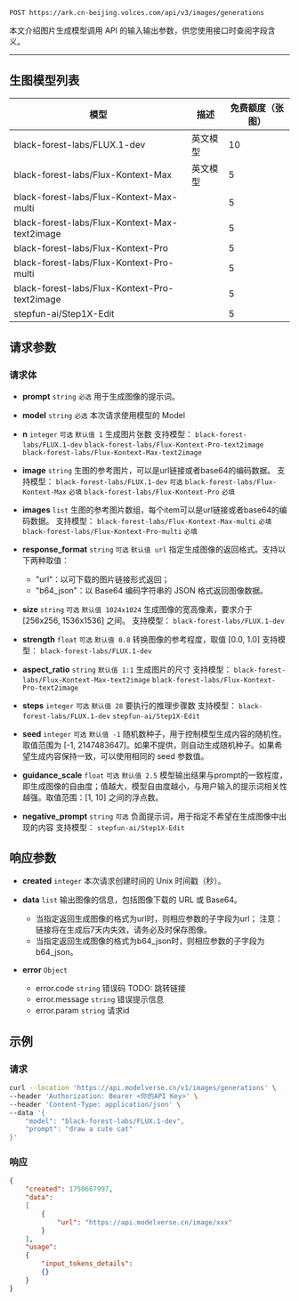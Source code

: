 


`POST https://ark.cn-beijing.volces.com/api/v3/images/generations`

本文介绍图片生成模型调用 API 的输入输出参数，供您使用接口时查阅字段含义。

---

## 生图模型列表
| 模型 | 描述 | 免费额度（张图） |
| - | - | - |
| black-forest-labs/FLUX.1-dev | 英文模型 | 10 |
| black-forest-labs/Flux-Kontext-Max | 英文模型 | 5 |
| black-forest-labs/Flux-Kontext-Max-multi | | 5 |
| black-forest-labs/Flux-Kontext-Max-text2image | | 5 |
| black-forest-labs/Flux-Kontext-Pro | | 5 |
| black-forest-labs/Flux-Kontext-Pro-multi | | 5 |
| black-forest-labs/Flux-Kontext-Pro-text2image | | 5 |
| stepfun-ai/Step1X-Edit | | 5 |


## 请求参数

### 请求体

- **prompt** `string` `必选`
用于生成图像的提示词。

- **model** `string` `必选`
本次请求使用模型的 Model

- **n** `integer` `可选` `默认值 1`
生成图片张数
支持模型：
`black-forest-labs/FLUX.1-dev`
`black-forest-labs/Flux-Kontext-Pro-text2image`
`black-forest-labs/Flux-Kontext-Max-text2image`

- **image** `string`
生图的参考图片，可以是url链接或者base64的编码数据。
支持模型：
`black-forest-labs/FLUX.1-dev` `可选`
`black-forest-labs/Flux-Kontext-Max` `必填`
`black-forest-labs/Flux-Kontext-Pro` `必填`

- **images** `list`
生图的参考图片数组，每个item可以是url链接或者base64的编码数据。
支持模型：
`black-forest-labs/Flux-Kontext-Max-multi` `必填`
`black-forest-labs/Flux-Kontext-Pro-multi` `必填`

- **response_format** `string` `可选` `默认值 url`
指定生成图像的返回格式。支持以下两种取值：
    - "url"：以可下载的图片链接形式返回；
    - "b64_json"：以 Base64 编码字符串的 JSON 格式返回图像数据。

- **size** `string` `可选` `默认值 1024x1024`
生成图像的宽高像素，要求介于 [256x256, 1536x1536] 之间。
支持模型：
`black-forest-labs/FLUX.1-dev`

- **strength** `float` `可选` `默认值 0.8`
转换图像的参考程度，取值 [0.0, 1.0]
支持模型：
`black-forest-labs/FLUX.1-dev`

- **aspect_ratio** `string` `默认值 1:1`
生成图片的尺寸
支持模型：
`black-forest-labs/Flux-Kontext-Max-text2image`
`black-forest-labs/Flux-Kontext-Pro-text2image`

- **steps** `integer` `可选`  `默认值 28`
要执行的推理步骤数
支持模型：
`black-forest-labs/FLUX.1-dev`
`stepfun-ai/Step1X-Edit`

- **seed** `integer` `可选`  `默认值 -1`
随机数种子，用于控制模型生成内容的随机性。取值范围为 [-1, 2147483647]。如果不提供，则自动生成随机种子。如果希望生成内容保持一致，可以使用相同的 seed 参数值。

- **guidance_scale**  `float` `可选` `默认值 2.5`
模型输出结果与prompt的一致程度，即生成图像的自由度；值越大，模型自由度越小，与用户输入的提示词相关性越强。取值范围：[1, 10] 之间的浮点数。

- **negative_prompt** `string` `可选`
负面提示词，用于指定不希望在生成图像中出现的内容
支持模型： `stepfun-ai/Step1X-Edit`

## 响应参数

- **created** `integer`
本次请求创建时间的 Unix 时间戳（秒）。

- **data** `list` 
输出图像的信息，包括图像下载的 URL 或 Base64。
    - 当指定返回生成图像的格式为url时，则相应参数的子字段为url；
    注意：链接将在生成后7天内失效，请务必及时保存图像。
    - 当指定返回生成图像的格式为b64_json时，则相应参数的子字段为b64_json。

- **error**  `Object`
    - error.code `string`
        错误码 TODO: 跳转链接
    - error.message `string`
        错误提示信息
    - error.param `string`
        请求id

## 示例

### 请求
```bash
curl --location 'https://api.modelverse.cn/v1/images/generations' \
--header 'Authorization: Bearer <你的API Key>' \
--header 'Content-Type: application/json' \
--data '{
    "model": "black-forest-labs/FLUX.1-dev",
    "prompt": "draw a cute cat"
}'
```
### 响应

```json
{
    "created": 1750667997,
    "data":
    [
        {
            "url": "https://api.modelverse.cn/image/xxx"
        }
    ],
    "usage":
    {
        "input_tokens_details":
        {}
    }
}
```
